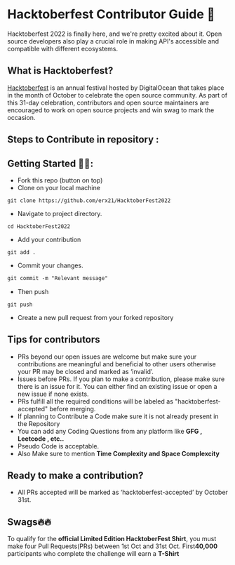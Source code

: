 # Hacktoberfest Contributor Guide 🎃

Hacktoberfest 2022 is finally here, and we're pretty excited about it. Open source developers also play a crucial role in making API's accessible and compatible with different ecosystems.

## What is Hacktoberfest?

[Hacktoberfest](https://hacktoberfest.com) is an annual festival hosted by DigitalOcean that takes place in the month of October to celebrate the open source community. As part of this 31-day celebration, contributors and open source maintainers are encouraged to work on open source projects and win swag to mark the occasion. 

## Steps to Contribute in repository :

## Getting Started 🤩🤗:

- Fork this repo (button on top)
- Clone on your local machine

```
git clone https://github.com/erx21/HacktoberFest2022

```
- Navigate to project directory.
```
cd HacktoberFest2022
```


- Add your contribution
```
git add .
```
- Commit your changes.

```markdown
git commit -m "Relevant message"
```
- Then push 
```
git push 
```

- Create a new pull request from your forked repository


## Tips for contributors

- PRs beyond our open issues are welcome but make sure your contributions are meaningful and beneficial to other users otherwise your PR may be closed and marked as ‘invalid’.
- Issues before PRs. If you plan to make a contribution, please make sure there is an issue for it. You can either find an existing issue or open a new issue if none exists.
- PRs fulfill all the required conditions will be labeled as "hacktoberfest-accepted" before merging.
- If planning to Contribute a Code make sure it is not already present in the Repository
- You can add any Coding Questions from any platform like **GFG , Leetcode , etc..** 
- Pseudo Code is acceptable. 
- Also Make sure to mention **Time Complexity and Space Complexcity**



## Ready to make a contribution? 

- All PRs accepted will be marked as ‘hacktoberfest-accepted’ by October 31st. 

## Swags🔥🔥

To qualify for the **official Limited Edition HacktoberFest Shirt**, you must make four Pull Requests(PRs) between 1st Oct and 31st Oct.
First**40,000** participants who complete the challenge will earn a **T-Shirt**

